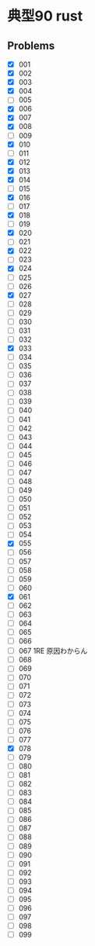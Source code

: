 # 典型90 rust

## Problems

- [x] 001
- [x] 002
- [x] 003
- [x] 004
- [ ] 005
- [x] 006
- [x] 007
- [x] 008
- [ ] 009
- [x] 010
- [ ] 011
- [x] 012
- [x] 013
- [x] 014
- [ ] 015
- [x] 016
- [ ] 017
- [x] 018
- [ ] 019
- [x] 020
- [ ] 021
- [x] 022
- [ ] 023
- [x] 024
- [ ] 025
- [ ] 026
- [x] 027
- [ ] 028
- [ ] 029
- [ ] 030
- [ ] 031
- [ ] 032
- [x] 033
- [ ] 034
- [ ] 035
- [ ] 036
- [ ] 037
- [ ] 038
- [ ] 039
- [ ] 040
- [ ] 041
- [ ] 042
- [ ] 043
- [ ] 044
- [ ] 045
- [ ] 046
- [ ] 047
- [ ] 048
- [ ] 049
- [ ] 050
- [ ] 051
- [ ] 052
- [ ] 053
- [ ] 054
- [x] 055
- [ ] 056
- [ ] 057
- [ ] 058
- [ ] 059
- [ ] 060
- [x] 061
- [ ] 062
- [ ] 063
- [ ] 064
- [ ] 065
- [ ] 066
- [ ] 067 1RE 原因わからん
- [ ] 068
- [ ] 069
- [ ] 070
- [ ] 071
- [ ] 072
- [ ] 073
- [ ] 074
- [ ] 075
- [ ] 076
- [ ] 077
- [x] 078
- [ ] 079
- [ ] 080
- [ ] 081
- [ ] 082
- [ ] 083
- [ ] 084
- [ ] 085
- [ ] 086
- [ ] 087
- [ ] 088
- [ ] 089
- [ ] 090
- [ ] 091
- [ ] 092
- [ ] 093
- [ ] 094
- [ ] 095
- [ ] 096
- [ ] 097
- [ ] 098
- [ ] 099
